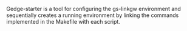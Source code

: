 Gedge-starter is a tool for configuring the gs-linkgw environment and sequentially creates a running environment by linking the commands implemented in the Makefile with each script.
